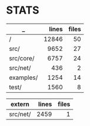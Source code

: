 # STATS

_ | lines | files
------------- | -------------: | -------------:
/ |  12846  |  50
src/ |  9652  |  27
src/core/ |  6757  |  24
src/net/ |  436  |  2
examples/ |  1254  |  14
test/ |  1560  |  8


extern | lines | files
------------- | -------------: | -------------:
src/net/ |  2459  |  1
